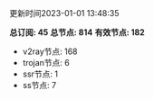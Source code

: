 更新时间2023-01-01 13:48:35

**总订阅: 45**
**总节点: 814**
**有效节点: 182**
- v2ray节点: 168
- trojan节点: 6
- ssr节点: 1
- ss节点: 7
